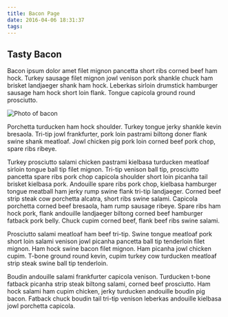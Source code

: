 ```yaml
---
title: Bacon Page
date: 2016-04-06 18:31:37
tags:
---
```


## Tasty Bacon

Bacon ipsum dolor amet filet mignon pancetta short ribs corned beef ham hock. Turkey sausage filet mignon jowl venison pork shankle chuck ham brisket landjaeger shank ham hock. Leberkas sirloin drumstick hamburger sausage ham hock short loin flank. Tongue capicola ground round prosciutto.

![Photo of bacon](bacon.jpg)

Porchetta turducken ham hock shoulder. Turkey tongue jerky shankle kevin bresaola. Tri-tip jowl frankfurter, pork loin pastrami biltong doner flank swine shank meatloaf. Jowl chicken pig pork loin corned beef pork chop, spare ribs ribeye.

Turkey prosciutto salami chicken pastrami kielbasa turducken meatloaf sirloin tongue ball tip filet mignon. Tri-tip venison ball tip, prosciutto pancetta spare ribs pork chop capicola shoulder short loin picanha tail brisket kielbasa pork. Andouille spare ribs pork chop, kielbasa hamburger tongue meatball ham jerky rump swine flank tri-tip landjaeger. Corned beef strip steak cow porchetta alcatra, short ribs swine salami. Capicola porchetta corned beef bresaola, ham rump sausage ribeye. Spare ribs ham hock pork, flank andouille landjaeger biltong corned beef hamburger fatback pork belly. Chuck cupim corned beef, flank beef ribs swine salami.

Prosciutto salami meatloaf ham beef tri-tip. Swine tongue meatloaf pork short loin salami venison jowl picanha pancetta ball tip tenderloin filet mignon. Ham hock swine bacon filet mignon. Ham picanha jowl chicken cupim. T-bone ground round kevin, cupim turkey cow turducken meatloaf strip steak swine ball tip tenderloin.

Boudin andouille salami frankfurter capicola venison. Turducken t-bone fatback picanha strip steak biltong salami, corned beef prosciutto. Ham hock salami ham cupim chicken, jerky turducken andouille boudin pig bacon. Fatback chuck boudin tail tri-tip venison leberkas andouille kielbasa jowl porchetta capicola.
